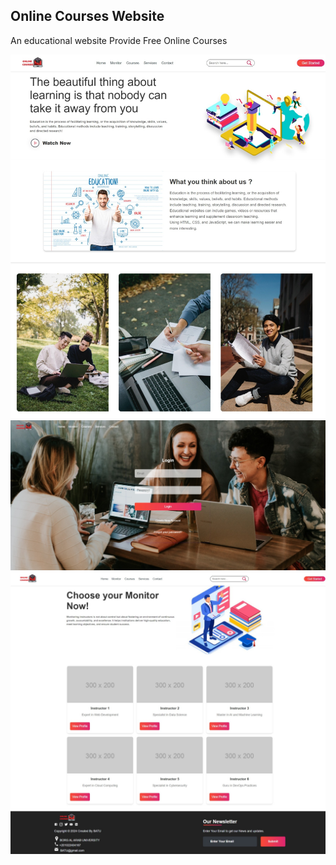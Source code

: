 ## Online Courses Website
An educational website Provide Free Online Courses

![](images\Screenshot1.jpeg)
![](images\Screenshot2.jpeg)
![](images\Screenshot3.jpeg)
